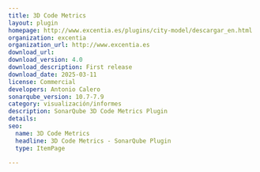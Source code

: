 ```yaml
---
title: 3D Code Metrics
layout: plugin
homepage: http://www.excentia.es/plugins/city-model/descargar_en.html
organization: excentia
organization_url: http://www.excentia.es
download_url: 
download_version: 4.0
download_description: First release
download_date: 2025-03-11
license: Commercial
developers: Antonio Calero
sonarqube_version: 10.7-7.9
category: visualización/informes
description: SonarQube 3D Code Metrics Plugin
details: 
seo:
  name: 3D Code Metrics
  headline: 3D Code Metrics - SonarQube Plugin
  type: ItemPage

---
```

